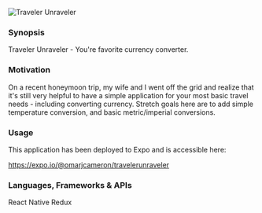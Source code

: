 ![Traveler Unraveler](https://github.com/omarjcameron/travelerunraveler/blob/master/TravelerUnraveler/travelerunraveler.jpg)

### Synopsis

Traveler Unraveler - You're favorite currency converter.

### Motivation

On a recent honeymoon trip, my wife and I went off the grid and realize that it's still very helpful to have a simple application for your most basic travel needs - including converting currency. Stretch goals here are to add simple temperature conversion, and basic metric/imperial conversions.

### Usage

This application has been deployed to Expo and is accessible here:

https://expo.io/@omarjcameron/travelerunraveler

### Languages, Frameworks & APIs

React Native
Redux
